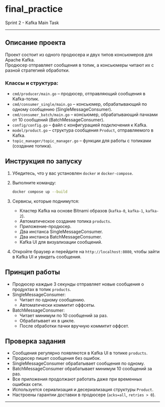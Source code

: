 # final_practice
Sprint 2 - Kafka Main Task

---

## Описание проекта

Проект состоит из одного продюсера и двух типов консьюмеров для Apache Kafka.  
Продюсер отправляет сообщения в топик, а консьюмеры читают их с разной стратегией обработки.

### Классы и структура:
- `cmd/producer/main.go` – продюсер, отправляющий сообщения в Kafka-топик.
- `cmd/consumer_single/main.go` – консьюмер, обрабатывающий по одному сообщению (SingleMessageConsumer).
- `cmd/consumer_batch/main.go` – консьюмер, обрабатывающий пачками от 10 сообщений (BatchMessageConsumer).
- `config/config.go` – файл с конфигурацией подключения к Kafka.
- `model/product.go` – структура сообщения `Product`, отправляемого в Kafka.
- `topic_manager/topic_manager.go` – функции для работы с топиками (создание топика).

## Инструкция по запуску

1. Убедитесь, что у вас установлен `docker` и `docker-compose`.
2. Выполните команду:

    ```bash
    docker compose up --build
    ```

3. Сервисы, которые поднимутся:
    - Кластер Kafka на основе Bitnami образов (`kafka-0`, `kafka-1`, `kafka-2`).
    - Автоматическое создание топика `products`.
    - Приложение-продюсер.
    - Два инстанса SingleMessageConsumer.
    - Два инстанса BatchMessageConsumer.
    - Kafka UI для визуализации сообщений.

4. Откройте браузер и перейдите на `http://localhost:8080`, чтобы зайти в Kafka UI и увидеть сообщения.

## Принцип работы

- Продюсер каждые 3 секунды отправляет новые сообщения о продуктах в топик `products`.
- SingleMessageConsumer:
    - Читает по одному сообщению.
    - Автоматически коммитит оффсеты.
- BatchMessageConsumer:
    - Читает минимум по 10 сообщений за раз.
    - Обрабатывает их в цикле.
    - После обработки пачки вручную коммитит оффсет.

## Проверка задания

- Сообщения регулярно появляются в Kafka UI в топике `products`.
- Продюсер пишет сообщения без ошибок.
- SingleMessageConsumer обрабатывает сообщения по одному.
- BatchMessageConsumer обрабатывает минимум 10 сообщений за раз.
- Все приложения продолжают работать даже при временных ошибках сети.
- Используется сериализация и десериализация структуры `Product`.
- Настроены гарантии доставки в продюсере (`acks=all`, `retries > 0`).

---
